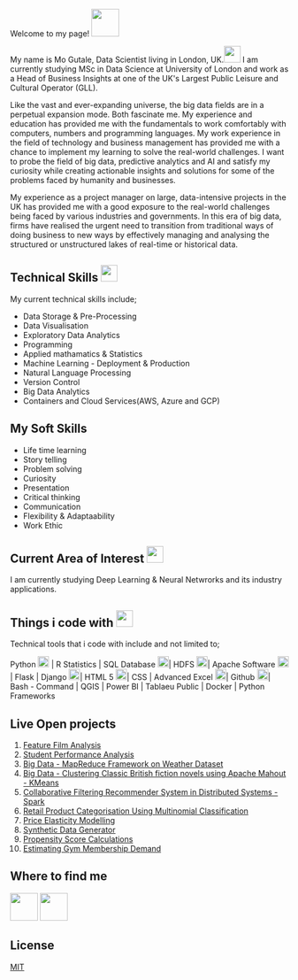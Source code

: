 Welcome to my page! <img src="https://raw.githubusercontent.com/iampavangandhi/iampavangandhi/master/gifs/Hi.gif" width="50px"> 

My name is Mo Gutale, Data Scientist living in London, UK.<img src="https://emojis.slackmojis.com/emojis/images/1618737695/31201/united-kingdom.gif?1618737695" width="30px">  I am currently studying MSc in Data Science at University of London and work as a Head of Business Insights at one of the UK's Largest Public Leisure and Cultural Operator (GLL). 

Like the vast and ever-expanding universe, the big data fields are in a perpetual expansion mode. Both fascinate me. My experience and education has provided me with the fundamentals to work comfortably with computers, numbers and programming languages. My work experience in the field of technology and business management has provided me with a chance to implement my learning to solve the real-world challenges. I want to probe the field of big data, predictive analytics and AI and satisfy my curiosity while creating actionable insights and solutions for some of the problems faced by humanity and businesses.

My experience as a project manager on large, data-intensive projects in the UK has provided me with a good exposure to the real-world challenges being faced by various industries and governments. In this era of big data, firms have realised the urgent need to transition from traditional ways of doing business to new ways by effectively managing and analysing the structured or unstructured lakes of real-time or historical data.


## Technical Skills <img src="https://emojis.slackmojis.com/emojis/images/1570639173/6641/technically_goodnews.png?1570639173" width="30px">

My current technical skills include;

* Data Storage & Pre-Processing   
* Data Visualisation 
* Exploratory Data Analytics 
* Programming
* Applied mathamatics & Statistics 
* Machine Learning - Deployment & Production
* Natural Language Processing
* Version Control 
* Big Data Analytics 
* Containers and Cloud Services(AWS, Azure and GCP)

## My Soft Skills 

- Life time learning 
- Story telling 
- Problem solving 
- Curiosity 
- Presentation 
- Critical thinking 
- Communication 
- Flexibility & Adaptaability 
- Work Ethic 

## Current Area of Interest <img src="https://emojis.slackmojis.com/emojis/images/1620902782/38802/interested.gif?1620902782" width="30px">
I am currently studying Deep Learning & Neural Netwrorks and its industry applications. 

## Things i code with <img src="https://emojis.slackmojis.com/emojis/images/1549317933/5264/coding.gif?1549317933" width="30px">

Technical tools that i code with include and not limited to;

Python <img src="https://emojis.slackmojis.com/emojis/images/1450319444/32/python.png?1450319444" width="20px"> | 
R Statistics | 
SQL Database <img src="https://emojis.slackmojis.com/emojis/images/1533733488/4439/mysql.png?1533733488" width="20px">| 
HDFS <img src="https://emojis.slackmojis.com/emojis/images/1542633924/4987/hadoop.png?1542633924" width="20px">| 
Apache Software <img src="https://emojis.slackmojis.com/emojis/images/1489318167/1852/apache_spark.png?1489318167" width="20px">| 
Flask |
Django <img src="https://emojis.slackmojis.com/emojis/images/1483054030/1541/django.png?1483054030" width="20px">| 
HTML 5 <img src="https://emojis.slackmojis.com/emojis/images/1470343792/719/html5.png?1470343792" width="20px">|
CSS |
Advanced Excel <img src="https://emojis.slackmojis.com/emojis/images/1519341850/3577/excel.png?1519341850" width="20px">| 
Github <img src="https://emojis.slackmojis.com/emojis/images/1587484871/8712/github.png?1587484871" width="20px">|
Bash - Command |
QGIS | Power BI | Tablaeu Public |
Docker | Python Frameworks 

## Live Open projects


1. <a href="https://github.com/mgutale/Feature-Film-Analysis">Feature Film Analysis</a>
2. <a href="https://github.com/mgutale/Student-Performance-Exploratory-Data-Analysis">Student Performance Analysis</a>
3. <a href="https://github.com/mgutale/MapReduce.git"> Big Data - MapReduce Framework on Weather Dataset </a>
4. <a href="https://github.com/mgutale/Cluster-Analysis---British-Novels.git"> Big Data - Clustering Classic British fiction novels using Apache Mahout - KMeans </a> 
5. <a href="https://github.com/mgutale/Collaborative-Filtering.git"> Collaborative Filtering Recommender System in Distributed Systems - Spark </a> 
6. <a href="https://github.com/mgutale/Product-Categorisation.git"> Retail Product Categorisation Using Multinomial Classification </a>
7. <a href="https://github.com/mgutale/Price-Elasticity-Modelling.git"> Price Elasticity Modelling </a>
8. <a href="https://github.com/mgutale/Synthetic_data.git">Synthetic Data Generator</a>
9. <a href="https://github.com/mgutale/Propensity_Score_Calculation.git">Propensity Score Calculations</a>
10. <a href="https://github.com/mgutale/estimating_membeship_demand.git">Estimating Gym Membership Demand</a>

## Where to find me
[<img src="https://emojis.slackmojis.com/emojis/images/1450733056/231/twitter.png?1450733056" width="50" height = "50"/>](https://twitter.com/mgutale)   [<img src="https://emojis.slackmojis.com/emojis/images/1470343326/711/linkedin.png?1470343326" width="50" height = "50"/>](https://uk.linkedin.com/in/mgutale)

## License
[MIT](https://choosealicense.com/licenses/mit/)
